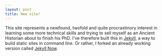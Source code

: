 ```yaml
---
layout: post
title: New site!
---
```


This site represents a newfound, twofold and quite procrastinory interest in learning some more technical skills and trying to sell myself as an Ancient Historian about to finish his PhD. I've therefore built this in [Jekyll,](https://jekyllrb.com/) a way to build static sites in command line. Or rather, I forked an already working version called [Jekyll Now](https://github.com/barryclark/jekyll-now).
